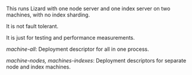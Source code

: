 This runs Lizard with one node server and one index server on 
two machines, with no index sharding.

It is not fault tolerant.

It is just for testing and performance measurements.

*machine-all*:
Deployment descriptor for all in one process.

*machine-nodes, machines-indexes*:
Deployment descriptors for separate node and index machines.
